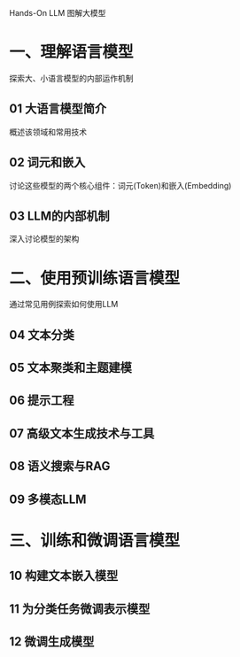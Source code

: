  Hands-On LLM
图解大模型

# 一、理解语言模型

探索大、小语言模型的内部运作机制


## 01 大语言模型简介

概述该领域和常用技术


## 02 词元和嵌入

讨论这些模型的两个核心组件：词元(Token)和嵌入(Embedding)


## 03 LLM的内部机制

深入讨论模型的架构


# 二、使用预训练语言模型

通过常见用例探索如何使用LLM


## 04 文本分类

## 05 文本聚类和主题建模

## 06 提示工程

## 07 高级文本生成技术与工具

## 08 语义搜索与RAG

## 09 多模态LLM

# 三、训练和微调语言模型

## 10 构建文本嵌入模型

## 11 为分类任务微调表示模型

## 12 微调生成模型
